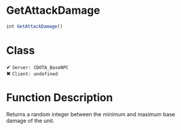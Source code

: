 # GetAttackDamage
```js
int GetAttackDamage()
```
# Class
✔ `Server: CDOTA_BaseNPC`  
✖ `Client: undefined`  

# Function Description
Returns a random integer between the minimum and maximum base damage of the unit.
